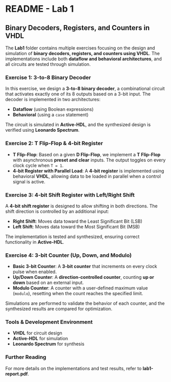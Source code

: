 # **README - Lab 1**  
## **Binary Decoders, Registers, and Counters in VHDL**  

The **Lab1** folder contains multiple exercises focusing on the design and simulation of **binary decoders, registers, and counters using VHDL**. The implementations include both **dataflow and behavioral architectures**, and all circuits are tested through simulation.  

### **Exercise 1: 3-to-8 Binary Decoder**  
In this exercise, we design a **3-to-8 binary decoder**, a combinational circuit that activates exactly one of its 8 outputs based on a 3-bit input. The decoder is implemented in two architectures:  
- **Dataflow** (using Boolean expressions)  
- **Behavioral** (using a `case` statement)  

The circuit is simulated in **Active-HDL**, and the synthesized design is verified using **Leonardo Spectrum**.  

### **Exercise 2: T Flip-Flop & 4-bit Register**  
- **T Flip-Flop**: Based on a given **D Flip-Flop**, we implement a **T Flip-Flop** with asynchronous **preset and clear** inputs. The output toggles on every clock cycle when `T = 1`.  
- **4-bit Register with Parallel Load**: A **4-bit register** is implemented using behavioral **VHDL**, allowing data to be loaded in parallel when a control signal is active.  

### **Exercise 3: 4-bit Shift Register with Left/Right Shift**  
A **4-bit shift register** is designed to allow shifting in both directions. The shift direction is controlled by an additional input:  
- **Right Shift**: Moves data toward the Least Significant Bit (LSB)  
- **Left Shift**: Moves data toward the Most Significant Bit (MSB)  

The implementation is tested and synthesized, ensuring correct functionality in **Active-HDL**.  

### **Exercise 4: 3-bit Counter (Up, Down, and Modulo)**  
- **Basic 3-bit Counter**: A **3-bit counter** that increments on every clock pulse when enabled.  
- **Up/Down Counter**: A **direction-controlled counter**, counting **up or down** based on an external input.  
- **Modulo Counter**: A counter with a user-defined maximum value (`modulo`), resetting when the count reaches the specified limit.  

Simulations are performed to validate the behavior of each counter, and the synthesized results are compared for optimization.  

### **Tools & Development Environment**  
- **VHDL** for circuit design  
- **Active-HDL** for simulation  
- **Leonardo Spectrum** for synthesis  



### **Further Reading**  
For more details on the implementations and test results, refer to **lab1-report.pdf**.  
